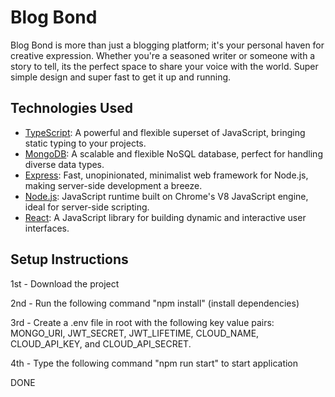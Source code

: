 # Blog Bond

Blog Bond is more than just a blogging platform; it's your personal haven for creative expression. Whether you're a seasoned writer or someone with a story to tell, its the perfect space to share your voice with the world. Super simple design and super fast to get it up and running.

## Technologies Used

- [TypeScript](https://www.typescriptlang.org/): A powerful and flexible superset of JavaScript, bringing static typing to your projects.
- [MongoDB](https://www.mongodb.com/): A scalable and flexible NoSQL database, perfect for handling diverse data types.
- [Express](https://expressjs.com/): Fast, unopinionated, minimalist web framework for Node.js, making server-side development a breeze.
- [Node.js](https://nodejs.org/en): JavaScript runtime built on Chrome's V8 JavaScript engine, ideal for server-side scripting.
- [React](https://react.dev/): A JavaScript library for building dynamic and interactive user interfaces.

## Setup Instructions

1st - Download the project

2nd - Run the following command "npm install" (install dependencies)

3rd - Create a .env file in root with the following key value pairs: MONGO_URI,
JWT_SECRET, JWT_LIFETIME, CLOUD_NAME, CLOUD_API_KEY, and CLOUD_API_SECRET.

4th - Type the following command "npm run start" to start application

DONE